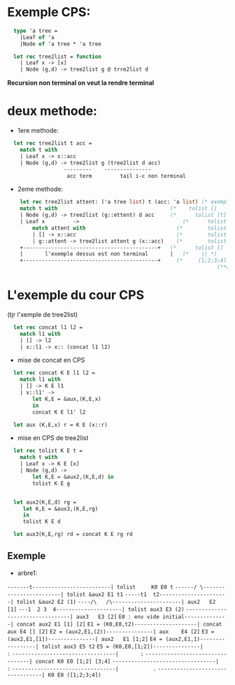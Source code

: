 # Exemple CPS:
```ocaml
  type 'a tree = 
	|Leaf of 'a
	|Node of 'a tree * 'a tree

  let rec tree2list = function
	| Leaf x -> [x]
	| Node (g,d) -> tree2list g @ trre2list d
```	
**Recursion non terminal on veut la rendre terminal**

# deux methode:
* 1ere methode:

```ocaml
  let rec tree2list t acc = 
	match t with
	| Leaf x -> x::acc
	| Node (g,d) -> tree2list g (tree2list d acc)
                  ---------    ---------------
                   acc term			tail i-c non terminal
```
* 2eme methode:

```ocaml
	let rec tree2list attent: ('a tree list) t (acc: 'a list) (* exemple ci-desous *)
	match t with                                    (*    tolist []  		 t  []       *)
	| Node (g,d) -> tree2list (g::ettent) d acc     (*		tolist [t] 		 t2 []       *)
	| Leaf x 		 ->                                 (*		tolist [3;t1] (4) []       *)
		match attent with                             (*		tolist [t1] 	(3) [4]      *)
		| [] -> x::acc                                (*		tolist []			 t1 [3;4]    *)
		| g::attent -> tree2list attent g (x::acc)    (*		tolist [1] 		(2) [3;4]    *) 
	+-------------------------------------------+   (*		tolist []			(1) [2;3;4]  *)
	|		l'exemple dessus est non terminal     	|   (*	  || *)
	+-------------------------------------------+	  (*	 [1;2;3;4] (**deroulement**) *)
                                                                   (**arbre1**)
```

# L'exemple du cour CPS

(tjr l'xemple de tree2list)

```ocaml
  let rec concat l1 l2 = 
	match l1 with
	| [] -> l2
	| x::l1 -> x:: (concat l1 l2)
```

* mise de concat en CPS

```ocaml
  let rec concat K E l1 l2 = 
	match l1 with
	| [] -> K E l1
	| x::l1' -> 
		let K,E = &aux,(K,E,x)
		in
		concat K E l1' l2

  let aux (K,E,x) r = K E (x::r)
```

 * mise en CPS de tree2list

```ocaml 
  let rec tolist K E t =
	match t with
	| Leaf x -> K E [x]
	| Node (g,d) -> 
		let K,E = &aux2,(K,E,d) in
		tolist K E g


  let aux2(K,E,d) rg = 
	 let K,E = &aux3,(K,E,rg)
	 in
	 tolist K E d

  let aux3(K,E,rg) rd = concat K E rg rd 
```

## Exemple

* arbre1:

```-------t-------------------------| tolist	 K0 E0 t```
```------/ \------------------------| tolist &aux2 E1 t1```
```-----t1  t2----------------------| tolist &aux2 E2 (1)```
```----/\   /\----------------------| aux2   E2 [1]```
```---1  2 3  4---------------------| tolist aux3 E3 (2)```
```---------------------------------| aux3   E3 [2]```
```E0 : env vide initial--------------| concat aux2 E1 [1] [2]```
```E1 = (K0,E0,t2)--------------------| concat aux E4 [] [2]```
```E2 = (aux2,E1,(2))---------------| aux    E4 [2]```
```E3 = (aux2,E1,[1])---------------| aux2   E1 [1;2]```
```E4 = (aux2,E1,1)-----------------| tolist aux3 E5 t2```
```E5 = (K0,E0,[1;2])---------------| 		:```
```---------------------------------| 		:```
```---------------------------------| concat K0 E0 [1;2] [3;4]```
```---------------------------------|			:```
```---------------------------------|			.```
```---------------------------------| K0 E0 ([1;2;3;4])```
